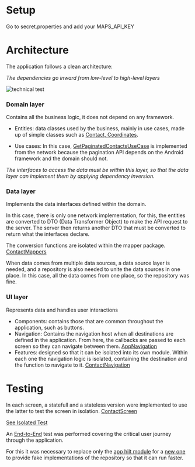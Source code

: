 # Setup
Go to secret.properties and add your MAPS_API_KEY

# Architecture
The application follows a clean architecture:

*The dependencies go inward from low-level to high-level layers*

![technical test](https://github.com/user-attachments/assets/d16e3713-517b-413d-ab64-a62eb94d267b)


### Domain layer
Contains all the business logic, it does not depend on any framework.

- Entities: data classes used by the business, mainly in use cases, made up of simple classes such as [Contact, Coordinates](https://github.com/enmanuel52/technical-test/tree/dev/app/src/main/java/com/enmanuelbergling/technicaltest/domain/entity).

- Use cases: In this case, [GetPaginatedContactsUseCase](https://github.com/enmanuel52/technical-test/blob/dev/app/src/main/java/com/enmanuelbergling/technicaltest/domain/usecase/GetPaginatedContactsUseCase.kt) is implemented from the network because the pagination API depends on the Android framework and the domain should not.

*The interfaces to access the data must be within this layer, so that the data layer can implement them by applying dependency inversion.*

### Data layer
Implements the data interfaces defined within the domain.

In this case, there is only one network implementation, for this, the entities are converted to DTO (Data Transformer Object) to make the API request to the server. 
The server then returns another DTO that must be converted to return what the interfaces declare.

The conversion functions are isolated within the mapper package. [ContactMappers](https://github.com/enmanuel52/technical-test/blob/dev/app/src/main/java/com/enmanuelbergling/technicaltest/data/network/mappers/ContactMappers.kt)

When data comes from multiple data sources, a data source layer is needed, and a repository is also needed to unite the data sources in one place.
In this case, all the data comes from one place, so the repository was fine.

### UI layer
Represents data and handles user interactions

- Components: contains those that are common throughout the application, such as buttons.
- Navigation: Contains the navigation host when all destinations are defined in the application.
From here, the callbacks are passed to each screen so they can navigate between them. [AppNavigation](https://github.com/enmanuel52/technical-test/blob/dev/app/src/main/java/com/enmanuelbergling/technicaltest/ui/navigation/AppNavigation.kt)
- Features: designed so that it can be isolated into its own module. Within each one the navigation logic is isolated,
containing the destination and the function to navigate to it. [ContactNavigation](https://github.com/enmanuel52/technical-test/blob/dev/app/src/main/java/com/enmanuelbergling/technicaltest/ui/feature/contact/navigation/ContactNavigation.kt)

# Testing
In each screen, a statefull and a stateless version were implemented to use the latter to test the screen in isolation. [ContactScreen](https://github.com/enmanuel52/technical-test/blob/dev/app/src/main/java/com/enmanuelbergling/technicaltest/ui/feature/contact/detail/ContactScreen.kt)

[See Isolated Test](https://github.com/enmanuel52/technical-test/blob/dev/app/src/androidTest/java/com/enmanuelbergling/technicaltest/tests/ContactDetailsTest.kt)

An [End-to-End](https://github.com/enmanuel52/technical-test/blob/dev/app/src/androidTest/java/com/enmanuelbergling/technicaltest/tests/EndToEndTest.kt) test was performed covering the critical user journey through the application.

For this it was necessary to replace only the [app hilt module](https://github.com/enmanuel52/technical-test/blob/dev/app/src/main/java/com/enmanuelbergling/technicaltest/data/network/di/NetworkModule.kt) 
for a [new one](https://github.com/enmanuel52/technical-test/blob/dev/app/src/androidTest/java/com/enmanuelbergling/technicaltest/di/TestNetworkModule.kt) to provide fake implementations of the repository so that it can run faster.
